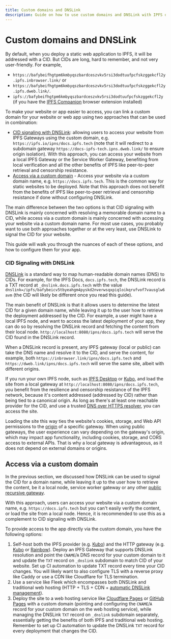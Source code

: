 ```yaml
---
title: Custom domains and DNSLink
description: Guide on how to use custom domains and DNSLink with IPFS deployed websites, allowing users to access your website or app via a custom domain.
---
```


# Custom domains and DNSLink

By default, when you deploy a static web application to IPFS, it will be addressed with a CID. But CIDs are long, hard to remember, and not very user-friendly. For example,

 - `https://bafybeifhgtpm6kmbyqszbardceszvkv5rsi3dodtuufpcfskzggekcfl2y.ipfs.inbrowser.link/` or
 - `https://bafybeifhgtpm6kmbyqszbardceszvkv5rsi3dodtuufpcfskzggekcfl2y.ipfs.dweb.link/`.
 - `ipfs://bafybeifhgtpm6kmbyqszbardceszvkv5rsi3dodtuufpcfskzggekcfl2y` (if you have the [IPFS Companion](https://github.com/ipfs/ipfs-companion) browser extension installed)

To make your website or app easier to access, you can link a custom domain for your website or web app using two approaches that can be used in combination:

- [CID signaling with DNSLink](#cid-signaling-with-dnslink): allowing users to access your website from IPFS Gateways using the custom domain, e.g. `https://ipfs.io/ipns/docs.ipfs.tech` (note that it will redirect to a subdomain gateway `https://docs-ipfs-tech.ipns.dweb.link/` to ensure origin isolation). With this approach, you can access your website from a local IPFS Gateway or the Service Worker Gateway, benefiting from local verification and all the other benefits of IPFS like peer-to-peer retrieval and censorship resistance.
- [Access via a custom domain](#access-via-a-custom-domain) - Access your website via a custom domain name, e.g. `https://docs.ipfs.tech`. This is the common way for static websites to be deployed. Note that this approach does not benefit from the benefits of IPFS like peer-to-peer retrieval and censorship resistance if done without configuring DNSLink.

The main difference between the two options is that CID signaling with DNSLink is mainly concerned with resolving a memorable domain name to a CID, while access via a custom domain is mainly concerned with accessing your website via a custom domain name. For most use cases, you probably want to use both approaches together or at the very least, use DNSLink to signal the CID for your website.

This guide will walk you through the nuances of each of these options, and how to configure them for your app.

### CID Signaling with DNSLink

[DNSLink](../../concepts/dnslink.md) is a standard way to map human-readable domain names (DNS) to CIDs. For example, for the IPFS Docs, `docs.ipfs.tech`, the DNSLink record is a TXT record at `_dnslink.docs.ipfs.tech` with the value `dnslink=/ipfs/bafybeicv5tbyeahgm4pyskd2nverwsqxpiqloikqrufvof7vausglw6avm` (the CID will likely be different once you read this guide).

The main benefit of DNSLink is that it allows users to determine the latest CID for a given domain name, while leaving it up to the user how to retrieve the deployment addressed by the CID. For example, a user might have a local IPFS node, and want to access the latest deployment of your app, they can do so by resolving the DNSLink record and fetching the content from their local node. `http://localhost:8080/ipns/docs.ipfs.tech` will serve the CID found in the DNSLink record.

When a DNSLink record is present, any IPFS gateway (local or public) can take the DNS name and resolve it to the CID, and serve the content, for example, both `https://inbrowser.link/ipns/docs.ipfs.tech` and `https://dweb.link/ipns/docs.ipfs.tech` will serve the same site, albeit with different origins.

If you run your own IPFS node, such as [IPFS Desktop](../../install/ipfs-desktop.md) or [Kubo](../../install/command-line.md), and load the site from a local gateway at `http://localhost:8080/ipns/docs.ipfs.tech`, you benefit from the resilience and censorship resistance of the IPFS network, because it's content addressed (addressed by CID) rather than being tied to a canonical origin. As long as there's at least one reachable provider for the CID, and use a trusted [DNS over HTTPS resolver](https://github.com/ipfs/kubo/blob/master/docs/config.md#dnsresolvers), you can access the site.

Loading the site this way ties the website's cookies, storage, and Web API permissions to the [origin](https://developer.mozilla.org/en-US/docs/Glossary/Origin) of a specific gateway. When using public gateways, the user experience can vary depending on the gateway's origin, which may impact app functionality, including cookies, storage, and CORS access to external APIs. That is why a local gateway is advantageous, as it does not depend on external domains or origins.

## Access via a custom domain

In the previous section, we discussed how DNSLink can be used to signal the CID for a domain name, while leaving it up to the user how to retrieve the content, be it a local node, service worker gateway or any other [public recursive gateway](https://docs.ipfs.tech/concepts/ipfs-gateway/#recursive-vs-non-recursive-gateways).

With this approach, users can access your website via a custom domain name, e.g. `https://docs.ipfs.tech` but you can't easily verify the content, or load the site from a local node. Hence, it is recommended to use this as a complement to CID signaling with DNSLink.

To provide access to the app directly via the custom domain, you have the following options:

1. Self-host both the IPFS provider (e.g. [Kubo](https://github.com/ipfs/kubo)) and the HTTP gateway (e.g. [Kubo](https://github.com/ipfs/kubo) or [Rainbow](https://github.com/ipfs/rainbow/)). Deploy an IPFS Gateway that supports DNSLink resolution and point the `CNAME`/`A` DNS record for your custom domain to it and  update the `TXT` record on `_dnslink` subdomain to match CID of your website. Set up CI automation to update TXT record every time your CID changes. You will likely want to also configure TLS with a reverse proxy like Caddy or use a CDN like Cloudflare for TLS termination.
2. Use a service like Fleek which encompasses both DNSLink and traditional web hosting (HTTP + TLS + CDN + [automatic DNSLink management](https://fleek.xyz/docs/platform/domains/#dnslink)).
3. Deploy the site to a web hosting service like [Cloudflare Pages](https://pages.cloudflare.com/) or [GitHub Pages](https://pages.github.com/) with a custom domain (pointing and configuring the `CNAME`/`A` record for your custom domain on the web hosting service), while managing the DNSLink `TXT` record on `_dnslink` subdomain separately, essentially getting the benefits of both IPFS and traditional web hosting. Remember to set up CI automation to update the DNSLink `TXT` record for every deployment that changes the CID.

